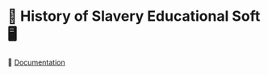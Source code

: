 # 📖 History of Slavery Educational Soft 🖥️

📄 [Documentation](https://github.com/Negru-Diana/Csharp-Liceu/blob/main/IstoriaSclaviei/Documentatie.pdf)
